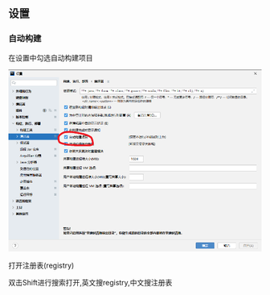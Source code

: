 ## 设置

### 自动构建

在设置中勾选自动构建项目

![image-20211229092209203](../img/image-20211229092209203.png)

打开注册表(registry)

双击Shift进行搜索打开,英文搜registry,中文搜注册表













